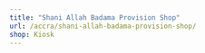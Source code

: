 ```yaml
---
title: "Shani Allah Badama Provision Shop"
url: /accra/shani-allah-badama-provision-shop/
shop: Kiosk
---
```


